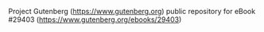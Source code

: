 Project Gutenberg (https://www.gutenberg.org) public repository for eBook #29403 (https://www.gutenberg.org/ebooks/29403)
